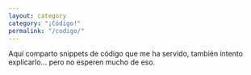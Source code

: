 ```yaml
---
layout: category
category: "¡Código!"
permalink: "/codigo/"
---
```


Aquí comparto snippets de código que me ha servido, también intento
explicarlo... pero no esperen mucho de eso.
